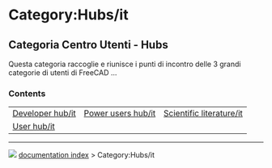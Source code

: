 # Category:Hubs/it
## Categoria Centro Utenti - Hubs 

Questa categoria raccoglie e riunisce i punti di incontro delle 3 grandi categorie di utenti di FreeCAD \...

### Contents

|     |     |     |
| --- | --- | --- |
| [Developer hub/it](Developer_hub/it.md) | [Power users hub/it](Power_users_hub/it.md) | [Scientific literature/it](Scientific_literature/it.md) |
| [User hub/it](User_hub/it.md) |



---
![](images/Button_right.svg) [documentation index](../README.md) > Category:Hubs/it
